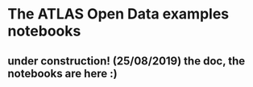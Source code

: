 # The ATLAS Open Data examples notebooks

## under construction! (25/08/2019) the doc, the notebooks are here :)

